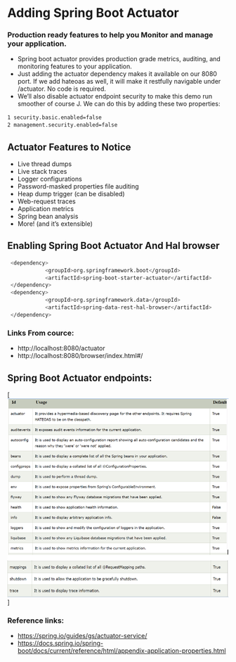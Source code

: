 # Adding Spring Boot Actuator

  ### Production ready features to help you Monitor and manage your application.

* Spring boot actuator provides production grade metrics, auditing, and monitoring features to your application.
* Just adding the actuator dependency makes it available on our 8080 port. If
  we add hateoas as well, it will make it restfully navigable under /actuator.
  No code is required.
* We’ll also disable actuator endpoint security to make this demo run smoother of course J. We can do this by adding these two properties:
 
 ```sh
 1 security.basic.enabled=false
 2 management.security.enabled=false
  ```

## Actuator Features to Notice
* Live thread dumps
* Live stack traces
* Logger configurations
* Password-masked properties file auditing
* Heap dump trigger (can be disabled)
* Web-request traces
* Application metrics
* Spring bean analysis
* More! (and it’s extensible)

## Enabling Spring Boot Actuator And Hal browser

```sh
 <dependency>
			<groupId>org.springframework.boot</groupId>
			<artifactId>spring-boot-starter-actuator</artifactId>
 </dependency>
 <dependency>
			<groupId>org.springframework.data</groupId>
			<artifactId>spring-data-rest-hal-browser</artifactId>
 </dependency>
  ```
  
### Links From cource:
- http://localhost:8080/actuator
- http://localhost:8080/browser/index.html#/

## Spring Boot Actuator endpoints:

[![Image](https://github.com/vinodkumar7809/springboot_poc/blob/main/spring_actuators/spring_boot_actuator/actuator_end_points.PNG "Spring Boot Actuator End points")]

### Reference links:

  - https://spring.io/guides/gs/actuator-service/
  - https://docs.spring.io/spring-boot/docs/current/reference/html/appendix-application-properties.html

